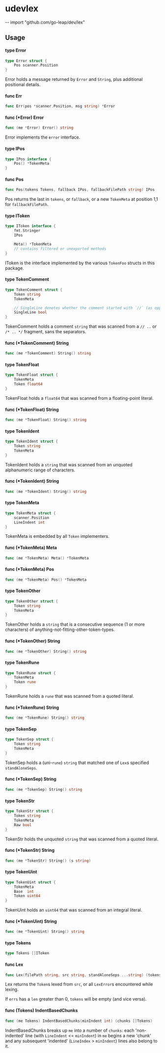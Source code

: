 # udevlex
--
    import "github.com/go-leap/dev/lex"


## Usage

#### type Error

```go
type Error struct {
	Pos scanner.Position
}
```

Error holds a message returned by `Error` and `String`, plus additional
positional details.

#### func  Err

```go
func Err(pos *scanner.Position, msg string) *Error
```

#### func (*Error) Error

```go
func (me *Error) Error() string
```
Error implements the `error` interface.

#### type IPos

```go
type IPos interface {
	Pos() *TokenMeta
}
```


#### func  Pos

```go
func Pos(tokens Tokens, fallback IPos, fallbackFilePath string) IPos
```
Pos returns the last in `tokens`, or `fallback`, or a new `TokenMeta` at
position 1,1 for `fallbackFilePath`.

#### type IToken

```go
type IToken interface {
	fmt.Stringer
	IPos

	Meta() *TokenMeta
	// contains filtered or unexported methods
}
```

IToken is the interface implemented by the various `TokenFoo` structs in this
package.

#### type TokenComment

```go
type TokenComment struct {
	Token string
	TokenMeta

	// SingleLine denotes whether the comment started with `//` (as opposed to `/*`), it does not actually reflect the number of lines in `Token`.
	SingleLine bool
}
```

TokenComment holds a comment `string` that was scanned from a `// ..` or `/* ..
*/` fragment, sans the separators.

#### func (*TokenComment) String

```go
func (me *TokenComment) String() string
```

#### type TokenFloat

```go
type TokenFloat struct {
	TokenMeta
	Token float64
}
```

TokenFloat holds a `float64` that was scanned from a floating-point literal.

#### func (*TokenFloat) String

```go
func (me *TokenFloat) String() string
```

#### type TokenIdent

```go
type TokenIdent struct {
	Token string
	TokenMeta
}
```

TokenIdent holds a `string` that was scanned from an unquoted alphanumeric range
of characters.

#### func (*TokenIdent) String

```go
func (me *TokenIdent) String() string
```

#### type TokenMeta

```go
type TokenMeta struct {
	scanner.Position
	LineIndent int
}
```

TokenMeta is embedded by all `Token` implementers.

#### func (*TokenMeta) Meta

```go
func (me *TokenMeta) Meta() *TokenMeta
```

#### func (*TokenMeta) Pos

```go
func (me *TokenMeta) Pos() *TokenMeta
```

#### type TokenOther

```go
type TokenOther struct {
	Token string
	TokenMeta
}
```

TokenOther holds a `string` that is a consecutive sequence (1 or more
characters) of anything-not-fitting-other-token-types.

#### func (*TokenOther) String

```go
func (me *TokenOther) String() string
```

#### type TokenRune

```go
type TokenRune struct {
	TokenMeta
	Token rune
}
```

TokenRune holds a `rune` that was scanned from a quoted literal.

#### func (*TokenRune) String

```go
func (me *TokenRune) String() string
```

#### type TokenSep

```go
type TokenSep struct {
	Token string
	TokenMeta
}
```

TokenSep holds a (uni-`rune`) `string` that matched one of `Lex`s specified
`standAloneSeps`.

#### func (*TokenSep) String

```go
func (me *TokenSep) String() string
```

#### type TokenStr

```go
type TokenStr struct {
	Token string
	TokenMeta
	Raw bool
}
```

TokenStr holds the unquoted `string` that was scanned from a quoted literal.

#### func (*TokenStr) String

```go
func (me *TokenStr) String() (s string)
```

#### type TokenUint

```go
type TokenUint struct {
	TokenMeta
	Base  int
	Token uint64
}
```

TokenUint holds an `uint64` that was scanned from an integral literal.

#### func (*TokenUint) String

```go
func (me *TokenUint) String() string
```

#### type Tokens

```go
type Tokens []IToken
```


#### func  Lex

```go
func Lex(filePath string, src string, standAloneSeps ...string) (tokens Tokens, errs []*Error)
```
Lex returns the `Token`s lexed from `src`, or all `LexError`s encountered while
lexing.

If `errs` has a `len` greater than 0, `tokens` will be empty (and vice versa).

#### func (Tokens) IndentBasedChunks

```go
func (me Tokens) IndentBasedChunks(minIndent int) (chunks []Tokens)
```
IndentBasedChunks breaks up `me` into a number of `chunks`: each 'non-indented'
line (with `LineIndent` <= `minIndent`) in `me` begins a new 'chunk' and any
subsequent 'indented' (`LineIndex` > `minIndent`) lines also belong to it.
